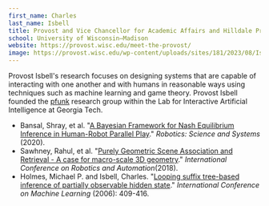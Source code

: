 ```yaml
---
first_name: Charles 
last_name: Isbell
title: Provost and Vice Chancellor for Academic Affairs and Hilldale Professor
school: University of Wisconsin–Madison
website: https://provost.wisc.edu/meet-the-provost/
image: https://provost.wisc.edu/wp-content/uploads/sites/181/2023/08/Isbell-Charles-web_cropped_200.jpg
---
```

Provost Isbell's research focuses on designing systems that are capable of interacting with one another and with humans in reasonable ways using techniques such as machine learning and game theory. Provost Isbell founded the [pfunk](https://www.cc.gatech.edu/~isbell/iai/people.shtml) research group within the Lab for Interactive Artificial Intelligence at Georgia Tech.
* Bansal, Shray, et al. "[A Bayesian Framework for Nash Equilibrium Inference in Human-Robot Parallel Play](https://www.cc.gatech.edu/~isbell/papers/pplay_rss2020.pdf)." _Robotics: Science and Systems_ (2020).
* Sawhney, Rahul, et al. "[Purely Geometric Scene Association and Retrieval - A case for macro-scale 3D geometry](https://www.cc.gatech.edu/~isbell/papers/icra18.pdf)." _International Conference on Robotics and Automation_(2018).
* Holmes, Michael P. and Isbell, Charles. "[Looping suffix tree-based inference of partially observable hidden state](https://dl.acm.org/doi/abs/10.1145/1143844.1143896)." _International Conference on Machine Learning_ (2006): 409-416.